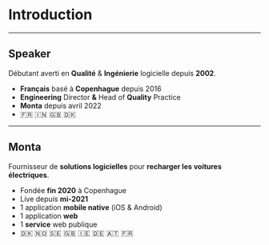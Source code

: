 # Introduction

---
## Speaker

Débutant averti en **Qualité** & **Ingénierie** logicielle depuis **2002**.

* **Français** basé à **Copenhague** depuis 2016
* **Engineering** Director **&** Head of **Quality** Practice
* **Monta** depuis avril 2022
* 🇫🇷 🇮🇳 🇬🇧 🇩🇰

---

## Monta

Fournisseur de **solutions logicielles** pour **recharger les voitures électriques**.

* Fondée **fin 2020** à Copenhague
* Live depuis **mi-2021**
* 1 application **mobile native** (iOS & Android)
* 1 application **web**
* 1 **service** web publique
* 🇩🇰 🇳🇴 🇸🇪 🇬🇧 🇮🇪 🇩🇪 🇦🇹 🇫🇷

